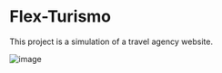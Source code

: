 # Flex-Turismo
This project is a simulation of a travel agency website.

![image](https://user-images.githubusercontent.com/108364424/186501013-fef780a9-2371-4d5c-9f86-9427d3345441.png)
